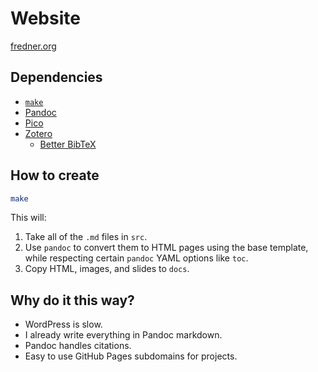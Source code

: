 # Website

[fredner.org](https://fredner.org)

## Dependencies

- [`make`](https://www.gnu.org/software/make/)
- [Pandoc](https://pandoc.org)
- [Pico](https://picocss.com/docs)
- [Zotero](https://www.zotero.org)
  - [Better BibTeX](https://retorque.re/zotero-better-bibtex/)

## How to create

```zsh
make
```

This will:

1. Take all of the `.md` files in `src`.
2. Use `pandoc` to convert them to HTML pages using the base template, while respecting certain `pandoc` YAML options like `toc`.
3. Copy HTML, images, and slides to `docs`.

## Why do it this way?

- WordPress is slow.
- I already write everything in Pandoc markdown.
- Pandoc handles citations.
- Easy to use GitHub Pages subdomains for projects.

